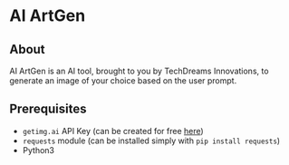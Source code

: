 # AI ArtGen

## About

AI ArtGen is an AI tool, brought to you by TechDreams Innovations, to generate an image of your choice based on the user prompt.

## Prerequisites 

- `getimg.ai` API Key (can be created for free [here](https://getimg.ai/text-to-image))
- `requests` module (can be installed simply with `pip install requests`)
- Python3
